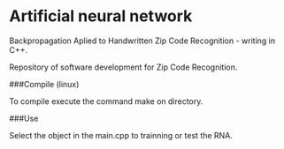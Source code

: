 Artificial neural network
=========================

Backpropagation Aplied to Handwritten Zip Code Recognition - writing in C++.

Repository of software development for Zip Code Recognition.


###Compile (linux)

To compile execute the command make on directory.


###Use

Select the object in the main.cpp to trainning or test the RNA.

